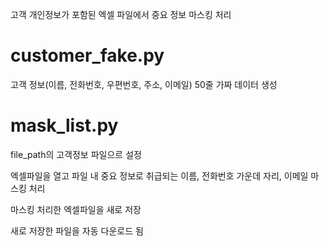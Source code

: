 고객 개인정보가 포함된 엑셀 파일에서 중요 정보 마스킹 처리

# customer_fake.py
고객 정보(이름, 전화번호, 우편번호, 주소, 이메일) 50줄 가짜 데이터 생성

# mask_list.py
file_path의 고객정보 파일으르 설정

엑셀파일을 열고 파일 내 중요 정보로 취급되는 이름, 전화번호 가운데 자리, 이메일 마스킹 처리

마스킹 처리한 엑셀파일을 새로 저장

새로 저장한 파일을 자동 다운로드 됨


